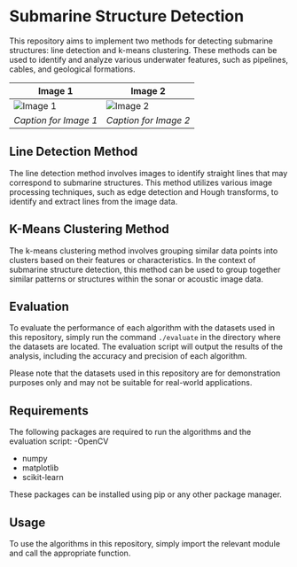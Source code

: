 # Submarine Structure Detection

This repository aims to implement two methods for detecting submarine structures: line detection and k-means clustering. These methods can be used to identify and analyze various underwater features, such as pipelines, cables, and geological formations.

| Image 1 | Image 2 |
| --- | --- |
| ![Image 1](/) | ![Image 2](/path/to/image2.jpg) |
| *Caption for Image 1* | *Caption for Image 2* |



## Line Detection Method

The line detection method involves images to identify straight lines that may correspond to submarine structures. This method utilizes various image processing techniques, such as edge detection and Hough transforms, to identify and extract lines from the image data.

## K-Means Clustering Method

The k-means clustering method involves grouping similar data points into clusters based on their features or characteristics. In the context of submarine structure detection, this method can be used to group together similar patterns or structures within the sonar or acoustic image data.

## Evaluation

To evaluate the performance of each algorithm with the datasets used in this repository, simply run the command `./evaluate` in the directory where the datasets are located. The evaluation script will output the results of the analysis, including the accuracy and precision of each algorithm.

Please note that the datasets used in this repository are for demonstration purposes only and may not be suitable for real-world applications.

## Requirements

The following packages are required to run the algorithms and the evaluation script:
-OpenCV
- numpy
- matplotlib
- scikit-learn

These packages can be installed using pip or any other package manager.

## Usage

To use the algorithms in this repository, simply import the relevant module and call the appropriate function.
